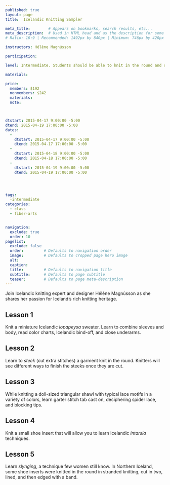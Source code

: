 ```yaml
---
published: true
layout: page
title:  Icelandic Knitting Sampler

meta_title:        # Appears on bookmarks, search results, etc...
meta_description:  # Used in HTML head and as the description for some search engines
# Ratio: 16:9 | Recommended: 1492px by 840px | Minimum: 746px by 420px

instructors: Hélène Magnússon

participation:

level: Intermediate. Students should be able to knit in the round and do pattern (stranded) knitting.

materials: 

price:
  members: $192
  nonmembers: $242
  materials: 
  note: 



dtstart: 2015-04-17 9:00:00 -5:00
dtend: 2015-04-19 17:00:00 -5:00
dates:
  - 
    dtstart: 2015-04-17 9:00:00 -5:00
    dtend: 2015-04-17 17:00:00 -5:00
  - 
    dtstart: 2015-04-18 9:00:00 -5:00
    dtend: 2015-04-18 17:00:00 -5:00
  - 
    dtstart: 2015-04-19 9:00:00 -5:00
    dtend: 2015-04-19 17:00:00 -5:00    




tags: 
  -intermediate
categories:
  - class
  - fiber-arts


navigation:
  exclude: true
  order: 10
pagelist:
  exclude: false
  order:         # Defaults to navigation order  
  image:         # Defaults to cropped page hero image
  alt:
  caption:
  title:         # Defaults to navigation title
  subtitle:      # Defaults to page subtitle
  teaser:        # Defaults to page meta-description 
---
```

Join Icelandic knitting expert and designer Hélène Magnússon as she shares her passion for Iceland’s rich knitting heritage.

Lesson 1
--------
Knit a miniature Icelandic *lopapeysa* sweater. Learn to combine sleeves and body, read color charts, Icelandic bind-off, and close underarms.

Lesson 2
--------
Learn to *steek* (cut extra stitches) a garment knit in the round. Knitters will see different ways to finish the steeks once they are cut.

Lesson 3
--------
While knitting a doll-sized triangular shawl with typical lace motifs in a variety of colors, learn garter stitch tab cast on, deciphering spider lace, and blocking tips. 

Lesson 4
--------
Knit a small shoe insert that will allow you to learn Icelandic *intarsia* techniques.

Lesson 5
---------
Learn *slynging*, a technique few women still know. In Northern Iceland, some shoe inserts were knitted in the round in stranded knitting, cut in two, lined, and then edged with a band.